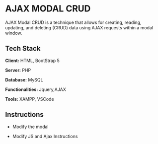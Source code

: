 
# AJAX MODAL CRUD 


AJAX Modal CRUD is a technique that allows for creating, reading, updating, and deleting (CRUD) data using AJAX requests within a modal window.

## Tech Stack

**Client:** HTML, BootStrap 5

**Server:** PHP

**Database:** MySQL

**Functionalities:** Jquery,AJAX

**Tools:** XAMPP, VSCode





## Instructions

- Modify the modal 

- Modify JS and Ajax Instructions


